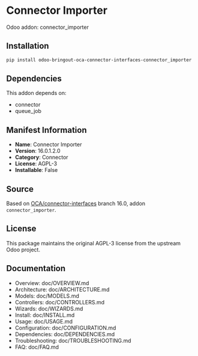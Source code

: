 # Connector Importer

Odoo addon: connector_importer

## Installation

```bash
pip install odoo-bringout-oca-connector-interfaces-connector_importer
```

## Dependencies

This addon depends on:
- connector
- queue_job

## Manifest Information

- **Name**: Connector Importer
- **Version**: 16.0.1.2.0
- **Category**: Connector
- **License**: AGPL-3
- **Installable**: False

## Source

Based on [OCA/connector-interfaces](https://github.com/OCA/connector-interfaces) branch 16.0, addon `connector_importer`.

## License

This package maintains the original AGPL-3 license from the upstream Odoo project.

## Documentation

- Overview: doc/OVERVIEW.md
- Architecture: doc/ARCHITECTURE.md
- Models: doc/MODELS.md
- Controllers: doc/CONTROLLERS.md
- Wizards: doc/WIZARDS.md
- Install: doc/INSTALL.md
- Usage: doc/USAGE.md
- Configuration: doc/CONFIGURATION.md
- Dependencies: doc/DEPENDENCIES.md
- Troubleshooting: doc/TROUBLESHOOTING.md
- FAQ: doc/FAQ.md
